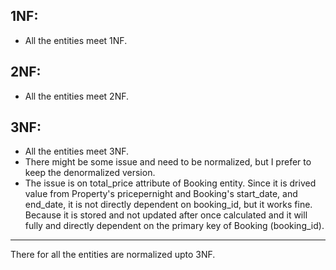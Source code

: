 ## 1NF:
- All the entities meet 1NF.
## 2NF:
- All the entities meet 2NF.
## 3NF:
- All the entities meet 3NF.
- There might be some issue and need to be normalized, but I prefer to keep the denormalized version.
- The issue is on total_price attribute of Booking entity. Since it is drived value from Property's pricepernight and Booking's start_date, and end_date, it is not directly dependent on booking_id, but it works fine. Because it is stored and not updated after once calculated and it will fully and directly dependent on the primary key of Booking (booking_id).

---
There for all the entities are normalized upto 3NF.